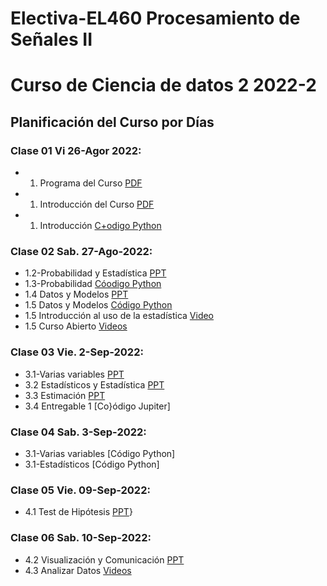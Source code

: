 # Electiva-EL460 Procesamiento de Señales II
# Curso de Ciencia de datos 2 2022-2
## Planificación del Curso por Días

### Clase 01 Vi 26-Agor 2022:
* 01. Programa del Curso [PDF](https://github.com/joseramoniglesias/EL460_Ciencia_de_Datos_2/blob/main/clases/Generales/Programa/PLAN%20DE%20ASIGNATURA_EL442_TRATAMIENTO_SE%C3%91ALES_2021_Corregido.pdf)
* 01. Introducción del Curso [PDF](https://https://github.com/joseramoniglesias/EL460_Ciencia_de_datos_2/blob/main/Clases/Cap%C3%ADtulo_01/Presentaciones/Clase%201%20-%202022%20-%20Intro.pdf)
* 01. Introducción [C+odigo Python](https://github.com/joseramoniglesias/EL460_Ciencia_de_datos_2/blob/main/Clases/Cap%C3%ADtulo_01/Pit%C3%B3n/00%20Inicios%20en%20Python.ipynb)

### Clase 02 Sab. 27-Ago-2022:
* 1.2-Probabilidad y Estadística [PPT](https://github.com/joseramoniglesias/EL460_Ciencia_de_datos_2/blob/main/Clases/Cap%C3%ADtulo_01/Presentaciones/Clase%201%20-%202022%20-%20Probabilidad%20.pdf)
* 1.3-Probabilidad [Cóodigo Python](https://github.com/joseramoniglesias/EL460_Ciencia_de_datos_2/blob/main/Clases/Cap%C3%ADtulo_01/Pit%C3%B3n/01_Probabilidad.ipynb)
* 1.4 Datos y Modelos [PPT](https://github.com/joseramoniglesias/EL460_Ciencia_de_datos_2/blob/main/Clases/Cap%C3%ADtulo_01/Presentaciones/Clase%202%20-%202022-%20Datos%20y%20Modelos.pdf)
* 1.5 Datos y Modelos [Código Python](https://github.com/joseramoniglesias/EL460_Ciencia_de_datos_2/blob/main/Clases/Cap%C3%ADtulo_01/Pit%C3%B3n/02_Datos_y_Modelos.ipynb)
* 1.5 Introducción al uso de la estadística [Video](https://www.youtube.com/watch?v=hODwSUX0kT4)
* 1.5 Curso Abierto [Videos](https://www.youtube.com/playlist?list=PL8dPuuaLjXtNM_Y-bUAhblSAdWRnmBUcr)

### Clase 03 Vie. 2-Sep-2022:
* 3.1-Varias variables [PPT](https://github.com/joseramoniglesias/EL460_Ciencia_de_datos_2/blob/main/Clases/Cap%C3%ADtulo_01/Presentaciones/Clase%203%20-%202022%20-%20Varias%20Variables.pdf)
* 3.2 Estadísticos y Estadística [PPT](https://github.com/joseramoniglesias/EL460_Ciencia_de_datos_2/blob/main/Clases/Cap%C3%ADtulo_01/Presentaciones/Clase%203%20-%202022-%20Estad%C3%ADsticos%20y%20Estad%C3%ADstica.pdf)
* 3.3 Estimación [PPT](https://github.com/joseramoniglesias/EL460_Ciencia_de_datos_2/blob/main/Clases/Cap%C3%ADtulo_01/Presentaciones/Clase%203%20-%202022-%20Estimaci%C3%B3n.pdf)
* 3.4 Entregable 1 [Co}ódigo Jupiter]

### Clase 04 Sab. 3-Sep-2022:
* 3.1-Varias variables [Código Python]
* 3.1-Estadísticos [Código Python]

### Clase 05 Vie. 09-Sep-2022:
* 4.1 Test de Hipótesis [PPT](https://github.com/joseramoniglesias/EL460_Ciencia_de_datos_2/blob/main/Clases/Cap%C3%ADtulo_01/Presentaciones/Clase%204%20-%202022%20-%20Test%20de%20Hip%C3%B3tesis.pdf)}

### Clase 06 Sab. 10-Sep-2022:
* 4.2 Visualización y Comunicación [PPT](https://github.com/joseramoniglesias/EL460_Ciencia_de_datos_2/blob/main/Clases/Cap%C3%ADtulo_01/Presentaciones/Clase%204%20-%202022%20-%20Visualizaci%C3%B3n%20y%20comunicaci%C3%B3n.pdf)
* 4.3 Analizar Datos [Videos](https://www.youtube.com/watch?v=usdJgEwMinM)
